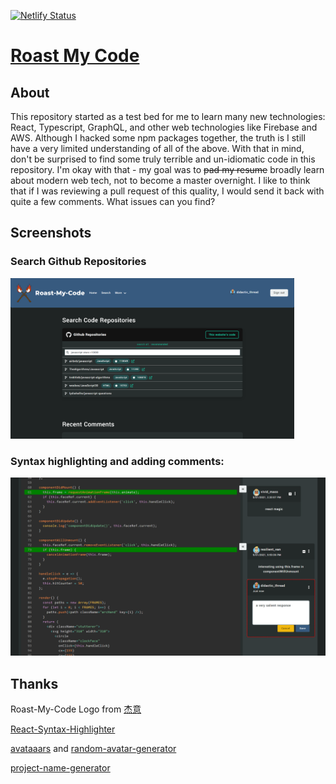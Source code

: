 [![Netlify Status](https://api.netlify.com/api/v1/badges/82659b9c-1bae-4c53-8a1f-39480988a17f/deploy-status)](https://app.netlify.com/sites/jludden-react/deploys)

# [Roast My Code](www.roast-my-code.com)

## About
This repository started as a test bed for me to learn many new technologies: React, Typescript, GraphQL, and other web technologies like Firebase and AWS. Although I hacked some npm packages together, the truth is I still have a very limited understanding of all of the above. With that in mind, don't be surprised to find some truly terrible and un-idiomatic code in this repository. I'm okay with that - my goal was to ~~pad my resume~~ broadly learn about modern web tech, not to become a master overnight. I like to think that if I was reviewing a pull request of this quality, I would send it back with quite a few comments. What issues can you find?

## Screenshots

### Search Github Repositories
<img src="screenshots/rmc_search_repos.png" width="90%">

### Syntax highlighting and adding comments:
<img src="screenshots/rmc_commenting_2.png" with="90%">

## Thanks
Roast-My-Code Logo from [杰意](http://www.ecologyofwhy.com/)

[React-Syntax-Highlighter](https://github.com/react-syntax-highlighter/react-syntax-highlighter#readme)

[avataaars](https://getavataaars.com/) and [random-avatar-generator](https://www.npmjs.com/package/random-avatar-generator)

[project-name-generator](https://github.com/aceakash/project-name-generator)
